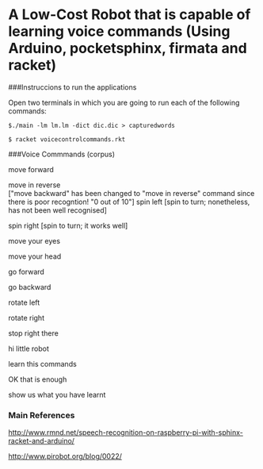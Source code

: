 A Low-Cost Robot that is capable of learning voice commands  (Using Arduino, pocketsphinx, firmata and racket)
=======================

###Instruccions to run the applications

Open two terminals in which you are going to run each of the following commands:

	$./main -lm lm.lm -dict dic.dic > capturedwords
	
	$ racket voicecontrolcommands.rkt


###Voice Commmands (corpus)

move forward

move in reverse  
["move backward" has been changed to "move in reverse" command since there is poor recogntion! "0 out of 10"]
spin left   [spin to turn; nonetheless, has not been well recognised]

spin right  [spin to turn; it works well]

move your eyes

move your head


go forward

go backward

rotate left

rotate right

stop right there

hi little robot

learn this commands

OK that is enough

show us what you have learnt



### Main References

http://www.rmnd.net/speech-recognition-on-raspberry-pi-with-sphinx-racket-and-arduino/

http://www.pirobot.org/blog/0022/


